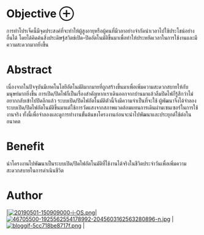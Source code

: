 # Objective ⊕
การทำโปรเจ็คนี้มีจุดประสงค์ที่จะทำให้ผู้สูงอายุหรือผู้คนที่มีวลาอย่างจำกัดนำเวลาไปใช้ประโชน์อย่างอื่นได้ โดยได้คิดค้นสิ่งประดิษฐ์สวิตช์เปิด-ปิดอัตโนมัติขึ้นมาเพื่อทำให้ประหยัดเวลาในการใช้งานและมีความสะดวกมากยิ่งขึ้น



# Abstract
เนื่องจากในปัจจุบันมีเทคโนโลยีอัตโนมัติมากมายที่ถูกสร้างขึ้นมาเพื่อเพิ่มความสะดวกสบายให้กับมนุษย์มากยิ่งขึ้น การเปิด/ปิดไฟก็เป็นเรื่องสำคัญหากเราเดินออกจากบ้านมาแล้วลืมปิดไฟก็รู้สึกว่าไม่อยากกลับเข้าไปปิดอีกแล้ว ระบบเปิด/ปิดไฟอัตโนมัติตัวนี้จึงมีความจำเป็นที่จะใช้ ผู้พัฒนาจึงได้จำลองระบบเปิด/ปิดไฟอัตโนมัติขึ้นมาแต่ใช้การวัดแสงจากสภาพแวดล้อมแทนการเดินผ่านเซนเซอร์ในการใช้งานจริง ทั้งนี้เพื่อจำลองและดูการทำงานขั้นต้นขงโครงงานก่อนจะนำไปพัฒนาและประยุกต์ใช้ต่อในอนาคต



# Benefit
นำโครงงานไปพัฒนาเป็นระบบเปิด/ปิดไฟอัตโนมัติที่ใช้งานได้จริงในชีวิตประจำวันเพื่อเพิ่มความสะดวกสบายในการดำเนินชีวิต



# Author
|[![20190501-150909000-i-OS.png](https://i.postimg.cc/26RyFXG2/20190501-150909000-i-OS.png)](https://postimg.cc/QBmjjmRT)|[![46705500-1925562554178992-2045603162563280896-n.jpg](https://i.postimg.cc/L5f8qkLG/46705500-1925562554178992-2045603162563280896-n.jpg)](https://postimg.cc/H8YgRySt) | [![bloggif-5cc718be8717f.png](https://i.postimg.cc/0jg8q6Fn/bloggif-5cc718be8717f.png)](https://postimg.cc/Pp4GWqtv) |

